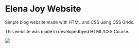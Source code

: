 <h1>Elena Joy Website</h1>
<p>Simple blog website made with HTML and CSS using CSS Grids.</p>
<p>This website was made in developedbyed HTML/CSS Course.</p>
<img src="ElenaPage.png"></img>
